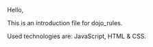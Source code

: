 Hello,

This is an introduction file for dojo_rules.

Used technologies are: JavaScript, HTML & CSS.
